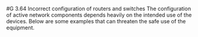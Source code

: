 #G 3.64 Incorrect configuration of routers and switches
The configuration of active network components depends heavily on the intended use of the devices. Below are some examples that can threaten the safe use of the equipment.



